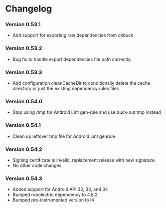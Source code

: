 # Changelog

### Version 0.53.1
* Add support for exporting raw dependencies from okbuck

### Version 0.53.2
* Bug fix to handle export dependencies file path correctly.

### Version 0.53.3
* Add configuration cleanCacheDir to conditionally delete the cache directory or 
  just the existing dependency rules files

### Version 0.54.0
* Stop using /tmp for Android Lint gen-rule and use buck-out tmp instead

### Version 0.54.1
* Clean up leftover tmp file for Android Lint genrule

### Version 0.54.2
* Signing certificate is invalid, replacement release with new signature.
* No other code changes

### Version 0.54.3
* Added support for Android API 32, 33, and 34
* Bumped robolectric dependency to 4.8.2
* Bumped pre-instrumented version to i4
